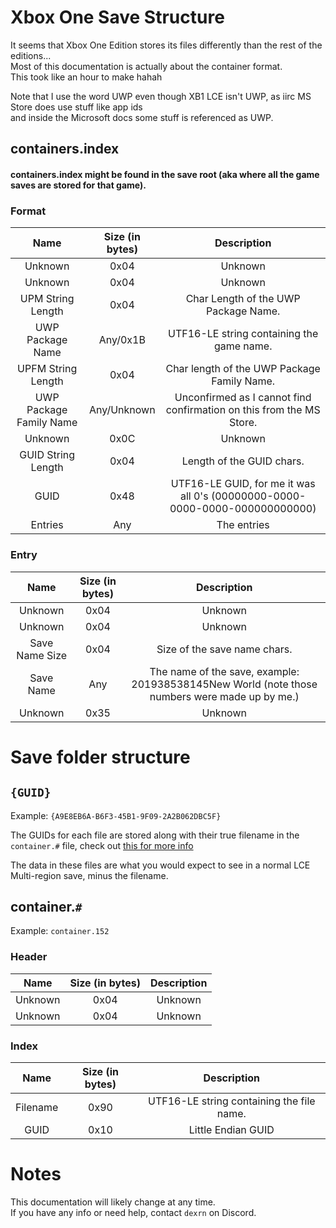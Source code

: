 # Xbox One Save Structure
It seems that Xbox One Edition stores its files differently than the rest of the editions...  
Most of this documentation is actually about the container format.  
This took like an hour to make hahah  
  
Note that I use the word UWP even though XB1 LCE isn't UWP, as iirc MS Store does use stuff like app ids  
and inside the Microsoft docs some stuff is referenced as UWP.

## containers.index
#### containers.index might be found in the save root (aka where all the game saves are stored for that game).
### Format
| Name | Size (in bytes) | Description |
| :-:|:-:|:-:|
| Unknown | 0x04 | Unknown |
| Unknown | 0x04 | Unknown |
| UPM String Length | 0x04 | Char Length of the UWP Package Name. |
| UWP Package Name | Any/0x1B | UTF16-LE string containing the game name. |
| UPFM String Length | 0x04 | Char length of the UWP Package Family Name. |
| UWP Package Family Name | Any/Unknown | Unconfirmed as I cannot find confirmation on this from the MS Store. |
| Unknown | 0x0C | Unknown |
| GUID String Length | 0x04 | Length of the GUID chars. |
| GUID | 0x48 | UTF16-LE GUID, for me it was all 0's (00000000-0000-0000-0000-000000000000) |
| Entries | Any | The entries |

### Entry
| Name | Size (in bytes) | Description |
| :-:|:-:|:-:|
| Unknown | 0x04 | Unknown |
| Unknown | 0x04 | Unknown |
| Save Name Size | 0x04 | Size of the save name chars.
| Save Name | Any | The name of the save, example: 201938538145New World (note those numbers were made up by me.)
| Unknown | 0x35 | Unknown

# Save folder structure

## `{GUID}`
Example: `{A9E8EB6A-B6F3-45B1-9F09-2A2B062DBC5F}`  

The GUIDs for each file are stored along with their true filename in the `container.#` file, check out [this for more info](#container)

The data in these files are what you would expect to see in a normal LCE Multi-region save, minus the filename.

## container.`#`
Example: `container.152`  

### Header
| Name | Size (in bytes) | Description |
| :-:|:-:|:-:|
| Unknown | 0x04 | Unknown
| Unknown | 0x04 | Unknown


### Index
| Name | Size (in bytes) | Description |
| :-:|:-:|:-:|
| Filename | 0x90 | UTF16-LE string containing the file name.
| GUID | 0x10 | Little Endian GUID

# Notes
This documentation will likely change at any time.  
If you have any info or need help, contact `dexrn` on Discord.
